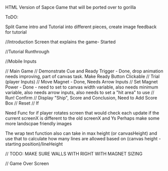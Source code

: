 HTML Version of Sapce Game that will be ported over to gorilla

ToDO:

Split Game intro and Tutorial into different pieces, create image feedback for tutorial

//Introduction Screen that explains the game- Started

//Tutorial Runthrough

//Mobile Inputs

// Main Game
	// Demonstrate Cue and Ready Trigger - Done, drop animation needs improving, part of canvas task. Make Ready Button Clickable
	// Trial (player Inputs)
		// Move Magnet - Done, Needs Arrow Inputs
		// Set Magnet Power - Done - need to set to canvas width variable, also needs minimum variable, also needs arrow inputs, also needs to set a "hit area" to use
		// Run! Confirm 
	// Display "Ship", Score and Conclusion, Need to Add Score Box
	// Reset
	// If 

Need Func for if player rotates screen that would check each update if the current screenX is different to the old screenX and Ys
Perhaps make some more landscpae friendly images

The wrap text function also can take in max height (or canvasHeight) and use that to calculate how many lines are allowed based on (canvas height - starting position)/lineHeight


// TODO: MAKE SURE WALLS WITH RIGHT WITH MAGNET SIZING 


// Game Over Screen